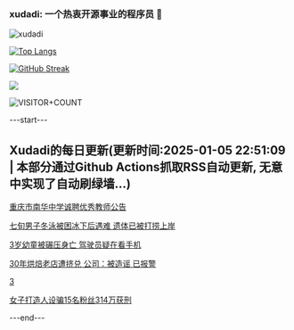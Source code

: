 ### xudadi: 一个热衷开源事业的程序员 👋

![xudadi](https://github-readme-stats-git-masterorgs-github-readme-stats-team.vercel.app/api?username=xudadi)

[![Top Langs](https://github-readme-stats.vercel.app/api/top-langs/?username=xudadi)](https://github.com/anuraghazra/github-readme-stats)

[![GitHub Streak](https://streak-stats.demolab.com?user=xudadi&locale=zh_Hans)](https://git.io/streak-stats)

![](https://raw.githubusercontent.com/xudadi/xudadi/main/assets/github-contribution-grid-snake.svg)

![VISITOR+COUNT](https://komarev.com/ghpvc/?username=xudadi&label=VISITOR+COUNT)


---start---

## Xudadi的每日更新(更新时间:2025-01-05 22:51:09 | 本部分通过Github Actions抓取RSS自动更新, 无意中实现了自动刷绿墙...)

[重庆市南华中学诚聘优秀教师公告](https://www.gongkaoleida.com/article/2255040)

[七旬男子冬泳被困冰下后遇难 遗体已被打捞上岸](https://m.163.com/news/article/JL5MGSVE0001899O.html)

[3岁幼童被碾压身亡 驾驶员疑在看手机](https://m.163.com/news/article/JL5N0H0U051492T3.html)

[30年烘焙老店遭挤兑 公司：被造谣 已报警](https://m.163.com/news/article/JL5IHK5C0001899O.html)

[3](https://m.163.com/touch/news/sub/domestic)

[女子打造人设骗15名粉丝314万获刑](https://m.163.com/news/article/JL59881C051492T3.html)

---end---
